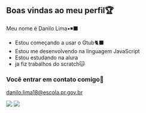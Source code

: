 ## Boas vindas ao meu perfil🏆

Meu nome é Danilo Lima▪️◾⬛

- Estou começando a usar o Gtub🐈‍⬛
- Estou me desenvolvendo na linguagem JavaScript
- Estou estudando na alura
- ja fiz trabalhos do scratch🐱
  
### Você entrar em contato comigo📧

danilo.lima18@escola.pr.gov.br

![](https://media1.tenor.com/m/298_QMUaoNsAAAAC/dat-funny-stuff-smile.gif)
![](https://media1.tenor.com/m/3xh5gGxw-8oAAAAC/peace-peace-out.gif)
